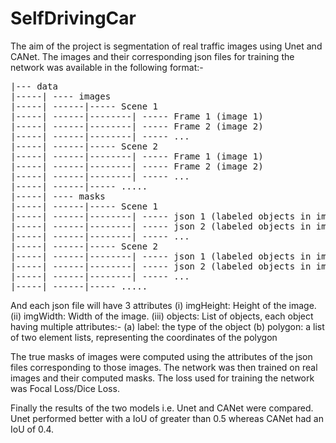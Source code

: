 # SelfDrivingCar

The aim of the project is segmentation of real traffic images using Unet and CANet. The images and their corresponding json files for training the network was 
available in the following format:-

<pre>
|--- data
|-----| ---- images
|-----| ------|----- Scene 1
|-----| ------|--------| ----- Frame 1 (image 1)
|-----| ------|--------| ----- Frame 2 (image 2)
|-----| ------|--------| ----- ...
|-----| ------|----- Scene 2
|-----| ------|--------| ----- Frame 1 (image 1)
|-----| ------|--------| ----- Frame 2 (image 2)
|-----| ------|--------| ----- ...
|-----| ------|----- .....
|-----| ---- masks
|-----| ------|----- Scene 1
|-----| ------|--------| ----- json 1 (labeled objects in image 1)
|-----| ------|--------| ----- json 2 (labeled objects in image 1)
|-----| ------|--------| ----- ...
|-----| ------|----- Scene 2
|-----| ------|--------| ----- json 1 (labeled objects in image 1)
|-----| ------|--------| ----- json 2 (labeled objects in image 1)
|-----| ------|--------| ----- ...
|-----| ------|----- .....
</pre>

And each json file will have 3 attributes
    (i) imgHeight: Height of the image.
    (ii) imgWidth: Width of the image.
    (iii) objects: List of objects, each object having multiple attributes:-
        (a) label: the type of the object
        (b) polygon: a list of two element lists, representing the coordinates of the polygon
        
 The true masks of images were computed using the attributes of the json files corresponding to those images. The network was then trained on real images and their
 computed masks. The loss used for training the network was Focal Loss/Dice Loss.
 
 Finally the results of the two models i.e. Unet and CANet were compared. Unet performed better with a IoU of greater than 0.5 whereas CANet had an IoU of 0.4.
 
